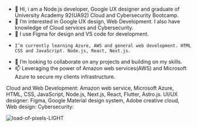 - 👋 Hi, i am a Node.js developer, Google UX designer and graduate of University Academy 92(UA92) Cloud and Cybersecurity Bootcamp.
- 👀 I’m interested in Google UX design, Web Development. I also have knowledge of Cloud services and Cybersecurity.
-  🌱 I use Figma for design and VS code for development.
-     I’m currently learning Azure, AWS and general web development. HTML CSS and JavaScript. Node.js, React, Next.js.
- 💞️ I’m looking to collaborate on any projects and building on my skills.
- 📫 Leveraging the power of Amazon web services(AWS) and Microsoft Azure to secure my clients infrastructure.

Cloud and Web Development: Amazon web service, Microsoft Azure, HTML, CSS, JavaScript, Node.js, Next.js, React, Flutter, Astro.js. 
UI/UX designer: Figma, Google Material design system, Adobe creative cloud, 
Web design:
Cybersecurity:


![load-of-pixels-LIGHT](https://github.com/tadyPi/tadyPi/assets/129111332/f2ffb84c-c31f-4a4a-988a-83092608996e)

